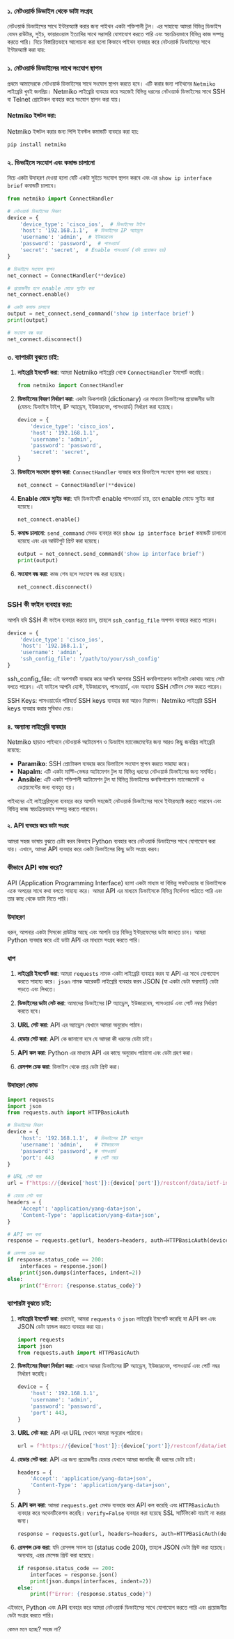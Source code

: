 ### ১. নেটওয়ার্ক ডিভাইস থেকে ডাটা সংগ্রহ
নেটওয়ার্ক ডিভাইসের সাথে ইন্টারঅ্যাক্ট করার জন্য পাইথন একটা শক্তিশালী টুল। এর সাহায্যে আমরা বিভিন্ন ডিভাইস যেমন রাউটার, সুইচ, ফায়ারওয়াল ইত্যাদির সাথে সরাসরি যোগাযোগ করতে পারি এবং স্বয়ংক্রিয়ভাবে বিভিন্ন কাজ সম্পন্ন করতে পারি। নিচে বিস্তারিতভাবে আলোচনা করা হলো কিভাবে পাইথন ব্যবহার করে নেটওয়ার্ক ডিভাইসের সাথে ইন্টারঅ্যাক্ট করা যায়:

### ১. নেটওয়ার্ক ডিভাইসের সাথে সংযোগ স্থাপন

প্রথমে আমাদেরকে নেটওয়ার্ক ডিভাইসের সাথে সংযোগ স্থাপন করতে হবে। এটি করার জন্য পাইথনের `Netmiko` লাইব্রেরি খুবই জনপ্রিয়। Netmiko লাইব্রেরি ব্যবহার করে সহজেই বিভিন্ন ধরনের নেটওয়ার্ক ডিভাইসের সাথে SSH বা Telnet প্রোটোকল ব্যবহার করে সংযোগ স্থাপন করা যায়।

#### Netmiko ইন্সটল করা:

Netmiko ইন্সটল করার জন্য পিপি ইনস্টল কমান্ডটি ব্যবহার করা হয়:

```bash
pip install netmiko
```

### ২. ডিভাইসে সংযোগ এবং কমান্ড চালানো

নিচে একটা উদাহরণ দেওয়া হলো যেটি একটা সুইচে সংযোগ স্থাপন করবে এবং এর `show ip interface brief` কমান্ডটি চালাবে।

```python
from netmiko import ConnectHandler

# নেটওয়ার্ক ডিভাইসের বিবরণ
device = {
    'device_type': 'cisco_ios',  # ডিভাইসের টাইপ
    'host': '192.168.1.1',  # ডিভাইসের IP অ্যাড্রেস
    'username': 'admin',  # ইউজারনেম
    'password': 'password',  # পাসওয়ার্ড
    'secret': 'secret',  # Enable পাসওয়ার্ড (যদি প্রয়োজন হয়)
}

# ডিভাইসে সংযোগ স্থাপন
net_connect = ConnectHandler(**device)

# প্রয়োজনীয় হলে enable মোডে স্যুইচ করা
net_connect.enable()

# একটা কমান্ড চালানো
output = net_connect.send_command('show ip interface brief')
print(output)

# সংযোগ বন্ধ করা
net_connect.disconnect()
```

### ৩. ব্যাপারটা বুঝতে চাই:

1. **লাইব্রেরি ইমপোর্ট করা**:
   আমরা Netmiko লাইব্রেরি থেকে `ConnectHandler` ইমপোর্ট করেছি।

   ```python
   from netmiko import ConnectHandler
   ```

2. **ডিভাইসের বিবরণ নির্ধারণ করা**:
   একটা ডিকশনারি (dictionary) এর মাধ্যমে ডিভাইসের প্রয়োজনীয় ডাটা (যেমন: ডিভাইস টাইপ, IP অ্যাড্রেস, ইউজারনেম, পাসওয়ার্ড) নির্ধারণ করা হয়েছে।

   ```python
   device = {
       'device_type': 'cisco_ios',
       'host': '192.168.1.1',
       'username': 'admin',
       'password': 'password',
       'secret': 'secret',
   }
   ```

3. **ডিভাইসে সংযোগ স্থাপন করা**:
   `ConnectHandler` ব্যবহার করে ডিভাইসে সংযোগ স্থাপন করা হয়েছে।

   ```python
   net_connect = ConnectHandler(**device)
   ```

4. **Enable মোডে স্যুইচ করা**:
   যদি ডিভাইসটি enable পাসওয়ার্ড চায়, তবে enable মোডে স্যুইচ করা হয়েছে।

   ```python
   net_connect.enable()
   ```

5. **কমান্ড চালানো**:
   `send_command` মেথড ব্যবহার করে `show ip interface brief` কমান্ডটি চালানো হয়েছে এবং এর আউটপুট প্রিন্ট করা হয়েছে।

   ```python
   output = net_connect.send_command('show ip interface brief')
   print(output)
   ```

6. **সংযোগ বন্ধ করা**:
   কাজ শেষ হলে সংযোগ বন্ধ করা হয়েছে।

   ```python
   net_connect.disconnect()
   ```

### SSH কী ফাইল ব্যবহার করা:
আপনি যদি SSH কী ফাইল ব্যবহার করতে চান, তাহলে `ssh_config_file` অপশন ব্যবহার করতে পারেন।

```python
device = {
    'device_type': 'cisco_ios',
    'host': '192.168.1.1',
    'username': 'admin',
    'ssh_config_file': '/path/to/your/ssh_config'
}
```
ssh_config_file: এই অপশনটি ব্যবহার করে আপনি আপনার SSH কনফিগারেশন ফাইলটা কোথায় আছে সেটা বলতে পারেন। এই ফাইলে আপনি হোস্ট, ইউজারনেম, পাসওয়ার্ড, এবং অন্যান্য SSH সেটিংস সেভ করতে পারেন। 

SSH Keys: পাসওয়ার্ডের পরিবর্তে SSH keys ব্যবহার করা আরও নিরাপদ। Netmiko লাইব্রেরি SSH keys ব্যবহার করার সুবিধাও দেয়।

### ৪. অন্যান্য লাইব্রেরি ব্যবহার

Netmiko ছাড়াও পাইথনে নেটওয়ার্ক অটোমেশন ও ডিভাইস ম্যানেজমেন্টের জন্য আরও কিছু জনপ্রিয় লাইব্রেরি রয়েছে:

- **Paramiko**: SSH প্রোটোকল ব্যবহার করে ডিভাইসে সংযোগ স্থাপন করতে সাহায্য করে।
- **Napalm**: এটি একটা মাল্টি-ভেন্ডর অটোমেশন টুল যা বিভিন্ন ধরনের নেটওয়ার্ক ডিভাইসের জন্য সমর্থিত।
- **Ansible**: এটি একটা শক্তিশালী অটোমেশন টুল যা বিভিন্ন ডিভাইসের কনফিগারেশন ম্যানেজমেন্ট ও ডেপ্লয়মেন্টের জন্য ব্যবহৃত হয়।

পাইথনের এই লাইব্রেরিগুলো ব্যবহার করে আপনি সহজেই নেটওয়ার্ক ডিভাইসের সাথে ইন্টারঅ্যাক্ট করতে পারবেন এবং বিভিন্ন কাজ স্বয়ংক্রিয়ভাবে সম্পন্ন করতে পারবেন।

#### ২. API ব্যবহার করে ডাটা সংগ্রহ

আমরা সহজ ভাষায় বুঝতে চেষ্টা করব কিভাবে Python ব্যবহার করে নেটওয়ার্ক ডিভাইসের সাথে যোগাযোগ করা যায়। এখানে, আমরা API ব্যবহার করে একটা ডিভাইসের কিছু ডাটা সংগ্রহ করব।

### কীভাবে API কাজ করে?

API (Application Programming Interface) হলো একটা মাধ্যম যা বিভিন্ন সফটওয়্যার বা ডিভাইসকে একে অপরের সাথে কথা বলতে সাহায্য করে। আমরা API এর মাধ্যমে ডিভাইসকে বিভিন্ন নির্দেশনা পাঠাতে পারি এবং তার কাছ থেকে ডাটা নিতে পারি।

### উদাহরণ

ধরুন, আপনার একটা সিসকো রাউটার আছে এবং আপনি তার বিভিন্ন ইন্টারফেসের ডাটা জানতে চান। আমরা Python ব্যবহার করে এই ডাটা API এর মাধ্যমে সংগ্রহ করতে পারি।

### ধাপ

1. **লাইব্রেরি ইমপোর্ট করা**: আমরা `requests` নামক একটা লাইব্রেরি ব্যবহার করব যা API এর সাথে যোগাযোগ করতে সাহায্য করে। `json` নামক আরেকটি লাইব্রেরি ব্যবহার করব JSON (যা একটা ডেটা ফরম্যাট) ডেটা পড়তে এবং লিখতে।

2. **ডিভাইসের ডাটা সেট করা**: আমাদের ডিভাইসের IP অ্যাড্রেস, ইউজারনেম, পাসওয়ার্ড এবং পোর্ট নম্বর নির্ধারণ করতে হবে।

3. **URL সেট করা**: API এর অ্যাড্রেস যেখানে আমরা অনুরোধ পাঠাব।

4. **হেডার সেট করা**: API কে জানানো হবে যে আমরা কী ধরনের ডেটা চাই।

5. **API কল করা**: Python এর মাধ্যমে API এর কাছে অনুরোধ পাঠানো এবং ডেটা গ্রহণ করা।

6. **রেসপন্স চেক করা**: ডিভাইস থেকে প্রাপ্ত ডেটা প্রিন্ট করা।

### উদাহরণ কোড

```python
import requests
import json
from requests.auth import HTTPBasicAuth

# ডিভাইসের বিবরণ
device = {
    'host': '192.168.1.1',  # ডিভাইসের IP অ্যাড্রেস
    'username': 'admin',    # ইউজারনেম
    'password': 'password', # পাসওয়ার্ড
    'port': 443             # পোর্ট নম্বর
}

# URL সেট করা
url = f"https://{device['host']}:{device['port']}/restconf/data/ietf-interfaces:interfaces"

# হেডার সেট করা
headers = {
    'Accept': 'application/yang-data+json',
    'Content-Type': 'application/yang-data+json',
}

# API কল করা
response = requests.get(url, headers=headers, auth=HTTPBasicAuth(device['username'], device['password']), verify=False)

# রেসপন্স চেক করা
if response.status_code == 200:
    interfaces = response.json()
    print(json.dumps(interfaces, indent=2))
else:
    print(f"Error: {response.status_code}")
```

### ব্যাপারটা বুঝতে চাই:

1. **লাইব্রেরি ইমপোর্ট করা**: প্রথমেই, আমরা `requests` ও `json` লাইব্রেরি ইমপোর্ট করেছি যা API কল এবং JSON ডেটা হ্যান্ডল করতে ব্যবহার করা হয়।

    ```python
    import requests
    import json
    from requests.auth import HTTPBasicAuth
    ```

2. **ডিভাইসের বিবরণ নির্ধারণ করা**: এখানে আমরা ডিভাইসের IP অ্যাড্রেস, ইউজারনেম, পাসওয়ার্ড এবং পোর্ট নম্বর নির্ধারণ করেছি।

    ```python
    device = {
        'host': '192.168.1.1',
        'username': 'admin',
        'password': 'password',
        'port': 443,
    }
    ```

3. **URL সেট করা**: API এর URL যেখানে আমরা অনুরোধ পাঠাবো।

    ```python
    url = f"https://{device['host']}:{device['port']}/restconf/data/ietf-interfaces:interfaces"
    ```

4. **হেডার সেট করা**: API এর জন্য প্রয়োজনীয় হেডার যেখানে আমরা জানাচ্ছি কী ধরনের ডেটা চাই।

    ```python
    headers = {
        'Accept': 'application/yang-data+json',
        'Content-Type': 'application/yang-data+json',
    }
    ```

5. **API কল করা**: আমরা `requests.get` মেথড ব্যবহার করে API কল করেছি এবং `HTTPBasicAuth` ব্যবহার করে অথেনটিকেশন করেছি। `verify=False` ব্যবহার করা হয়েছে SSL সার্টিফিকেট যাচাই না করার জন্য।

    ```python
    response = requests.get(url, headers=headers, auth=HTTPBasicAuth(device['username'], device['password']), verify=False)
    ```

6. **রেসপন্স চেক করা**: যদি রেসপন্স সফল হয় (status code 200), তাহলে JSON ডেটা প্রিন্ট করা হয়েছে। অন্যথায়, এরর মেসেজ প্রিন্ট করা হয়েছে।

    ```python
    if response.status_code == 200:
        interfaces = response.json()
        print(json.dumps(interfaces, indent=2))
    else:
        print(f"Error: {response.status_code}")
    ```

এইভাবে, Python এবং API ব্যবহার করে আমরা নেটওয়ার্ক ডিভাইসের সাথে যোগাযোগ করতে পারি এবং প্রয়োজনীয় ডেটা সংগ্রহ করতে পারি।

কেমন মনে হচ্ছে? সহজ না?